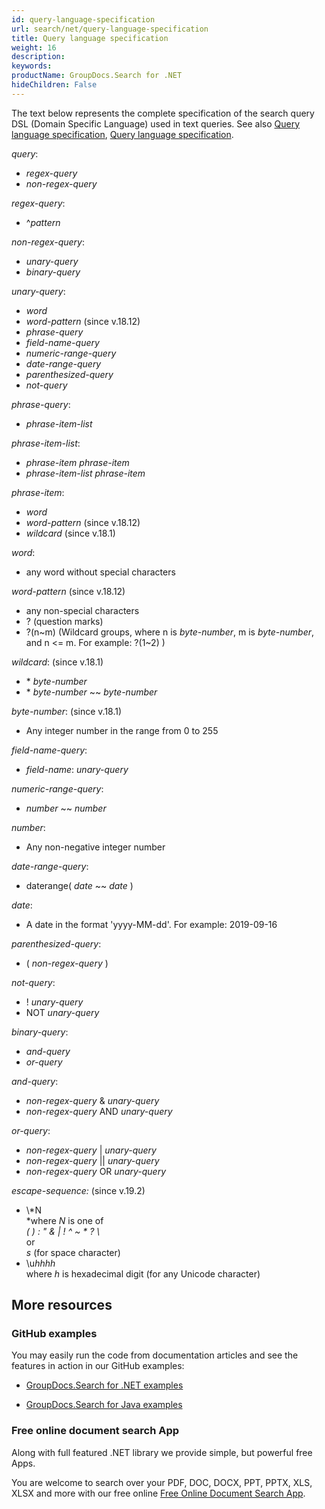 ```yaml
---
id: query-language-specification
url: search/net/query-language-specification
title: Query language specification
weight: 16
description: 
keywords: 
productName: GroupDocs.Search for .NET
hideChildren: False
---
```

The text below represents the complete specification of the search query DSL (Domain Specific Language) used in text queries. See also [Query language specification](Query%2Blanguage%2Bspecification.html), [Query language specification](Query%2Blanguage%2Bspecification.html).

*query*:

*   *regex-query*
*   *non-regex-query*

*regex-query*:

*   ^*pattern*

*non-regex-query*:

*   *unary-query*
*   *binary-query*

*unary-query*:

*   *word*
*   *word-pattern* (since v.18.12)
*   *phrase-query*
*   *field-name-query*
*   *numeric-range-query*
*   *date-range-query*
*   *parenthesized-query*
*   *not-query*

*phrase-query*:

*   *phrase-item-list*

*phrase-item-list*:

*   *phrase-item phrase-item*
*   *phrase-item-list phrase-item*

*phrase-item*:

*   *word*
*   *word-pattern* (since v.18.12)
*   *wildcard* (since v.18.1)

*word*:

*   any word without special characters

*word-pattern* (since v.18.12)

*   any non-special characters
*   ? (question marks)
*   ?(n~m) (Wildcard groups, where n is *byte-number*, m is *byte-number*, and n <= m. For example: ?(1~2) )

*wildcard*: (since v.18.1)

*   \* *byte-number*
*   \* *byte-number* ~~ *byte-number*

*byte-number*: (since v.18.1)

*   Any integer number in the range from 0 to 255

*field-name-query*:

*   *field-name*: *unary-query*

*numeric-range-query*:

*   *number* ~~ *number*

*number*:

*   Any non-negative integer number

*date-range-query*:

*   daterange( *date* ~~ *date* )

*date*:

*   A date in the format 'yyyy-MM-dd'. For example: 2019-09-16

*parenthesized-query*:

*   ( *non-regex-query* )

*not-query*:

*   ! *unary-query*
*   NOT *unary-query*

*binary-query*:

*   *and-query*
*   *or-query*

*and-query*:

*   *non-regex-query* & *unary-query*
*   *non-regex-query* AND *unary-query*

*or-query*:

*   *non-regex-query* | *unary-query*
*   *non-regex-query* || *unary-query*
*   *non-regex-query* OR *unary-query*

*escape-sequence:* (since v.19.2)

*   \\*N  
    *where *N* is one of  
    *( ) : " & | ! ^ ~ \* ? \\*  
    or  
    *s* (for space character)
*   \\u*hhhh*  
    where *h* is hexadecimal digit (for any Unicode character)

## More resources

### GitHub examples

You may easily run the code from documentation articles and see the features in action in our GitHub examples:

*   [GroupDocs.Search for .NET examples](https://github.com/groupdocs-search/GroupDocs.Search-for-.NET)
    
*   [GroupDocs.Search for Java examples](https://github.com/groupdocs-search/GroupDocs.Search-for-Java)
    

### Free online document search App

Along with full featured .NET library we provide simple, but powerful free Apps.

You are welcome to search over your PDF, DOC, DOCX, PPT, PPTX, XLS, XLSX and more with our free online [Free Online Document Search App](https://products.groupdocs.app/search).
